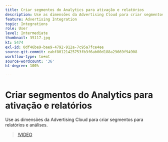 ```yaml
---
title: Criar segmentos do Analytics para ativação e relatórios
description: Use as dimensões da Advertising Cloud para criar segmentos para relatórios e análises.
feature: Advertising Integration
topic: Integrations
role: User
level: Intermediate
thumbnail: 35117.jpg
kt: 5474
exl-id: 0df46be9-bae9-4792-912a-7c95a7fce4ee
source-git-commit: eabf80121425753fb3f6ab00d188a29669f94908
workflow-type: tm+mt
source-wordcount: '36'
ht-degree: 100%

---
```


# Criar segmentos do Analytics para ativação e relatórios

Use as dimensões da Advertising Cloud para criar segmentos para relatórios e análises.

>[!VIDEO](https://video.tv.adobe.com/v/40439/?quality=12&learn=on&captions=por_br)
